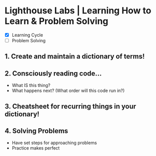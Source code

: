 # Lighthouse Labs | Learning How to Learn & Problem Solving

* [X] Learning Cycle
* [ ] Problem Solving

## 1. Create and maintain a dictionary of terms!

## 2. Consciously reading code...
* What IS this thing?
* What happens next? (What order will this code run in?)

## 3. Cheatsheet for recurring things in your dictionary!

## 4. Solving Problems
* Have set steps for approaching problems
* Practice makes perfect